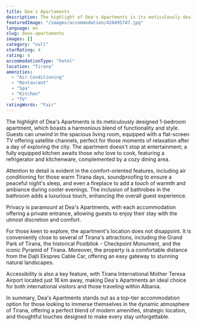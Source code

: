 ```yaml
---
title: Dea`s Apartaments
description: The highlight of Dea's Apartments is its meticulously designed 1-bedroom apartment, which boasts a harmonious blend of functionality and style. Guests can unwin
featuredImage: "/images/accommodation/428495747.jpg"
language: en
slug: deas-apartaments
images: []
category: "null"
starRating: 4
rating: 4
accommodationType: "hotel"
location: "Tirana"
amenities:
  - "Air Conditioning"
  - "Restaurant"
  - "Spa"
  - "Kitchen"
  - "TV"
ratingWords: "Fair"
---
```


The highlight of Dea's Apartments is its meticulously designed 1-bedroom apartment, which boasts a harmonious blend of functionality and style. Guests can unwind in the spacious living room, equipped with a flat-screen TV offering satellite channels, perfect for those moments of relaxation after a day of exploring the city. The apartment doesn't stop at entertainment; a fully equipped kitchen awaits those who love to cook, featuring a refrigerator and kitchenware, complemented by a cozy dining area.

Attention to detail is evident in the comfort-oriented features, including air conditioning for those warm Tirana days, soundproofing to ensure a peaceful night's sleep, and even a fireplace to add a touch of warmth and ambiance during cooler evenings. The inclusion of bathrobes in the bathroom adds a luxurious touch, enhancing the overall guest experience.

Privacy is paramount at Dea's Apartments, with each accommodation offering a private entrance, allowing guests to enjoy their stay with the utmost discretion and comfort.

For those keen to explore, the apartment's location does not disappoint. It is conveniently close to several of Tirana's attractions, including the Grand Park of Tirana, the historical Postbllok - Checkpoint Monument, and the iconic Pyramid of Tirana. Moreover, the property is a comfortable distance from the Dajti Ekspres Cable Car, offering an easy gateway to stunning natural landscapes.

Accessibility is also a key feature, with Tirana International Mother Teresa Airport located just 16 km away, making Dea's Apartments an ideal choice for both international visitors and those traveling within Albania.

In summary, Dea's Apartments stands out as a top-tier accommodation option for those looking to immerse themselves in the dynamic atmosphere of Tirana, offering a perfect blend of modern amenities, strategic location, and thoughtful touches designed to make every stay unforgettable.

